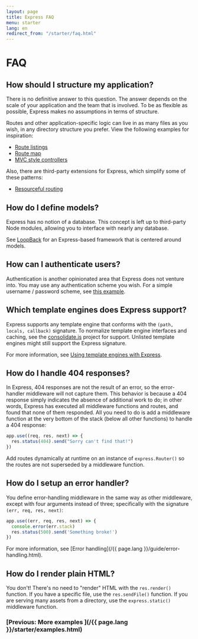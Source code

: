 ```yaml
---
layout: page
title: Express FAQ
menu: starter
lang: en
redirect_from: "/starter/faq.html"
---
```


# FAQ

## How should I structure my application?

There is no definitive answer to this question. The answer depends
on the scale of your application and the team that is involved. To be as
flexible as possible, Express makes no assumptions in terms of structure.

Routes and other application-specific logic can live in as many files
as you wish, in any directory structure you prefer. View the following
examples for inspiration:

* [Route listings](https://github.com/expressjs/express/blob/4.13.1/examples/route-separation/index.js#L32-L47)
* [Route map](https://github.com/expressjs/express/blob/4.13.1/examples/route-map/index.js#L52-L66)
* [MVC style controllers](https://github.com/expressjs/express/tree/master/examples/mvc)

Also, there are third-party extensions for Express, which simplify some of these patterns:

* [Resourceful routing](https://github.com/expressjs/express-resource)

## How do I define models?

Express has no notion of a database. This concept is
left up to third-party Node modules, allowing you to
interface with nearly any database.

See [LoopBack](http://loopback.io) for an Express-based framework that is centered around models.

## How can I authenticate users?

Authentication is another opinionated area that Express does not
venture into. You may use any authentication scheme you wish.
For a simple username / password scheme, see [this example](https://github.com/expressjs/express/tree/master/examples/auth).


## Which template engines does Express support?

Express supports any template engine that conforms with the `(path, locals, callback)` signature.
To normalize template engine interfaces and caching, see the
[consolidate.js](https://github.com/visionmedia/consolidate.js)
project for support. Unlisted template engines might still support the Express signature.

For more information, see [Using template engines with Express](/{{page.lang}}/guide/using-template-engines.html).

## How do I handle 404 responses?

In Express, 404 responses are not the result of an error, so
the error-handler middleware will not capture them. This behavior is
because a 404 response simply indicates the absence of additional work to do;
in other words, Express has executed all middleware functions and routes,
and found that none of them responded. All you need to
do is add a middleware function at the very bottom of the stack (below all other functions)
to handle a 404 response:

```js
app.use((req, res, next) => {
  res.status(404).send("Sorry can't find that!")
})
```

Add routes dynamically at runtime on an instance of `express.Router()`
so the routes are not superseded by a middleware function.

## How do I setup an error handler?

You define error-handling middleware in the same way as other middleware,
except with four arguments instead of three; specifically with the signature `(err, req, res, next)`:

```js
app.use((err, req, res, next) => {
  console.error(err.stack)
  res.status(500).send('Something broke!')
})
```

For more information, see [Error handling](/{{ page.lang }}/guide/error-handling.html).

## How do I render plain HTML?

You don't! There's no need to "render" HTML with the `res.render()` function.
If you have a specific file, use the `res.sendFile()` function.
If you are serving many assets from a directory, use the `express.static()`
middleware function.

###  [Previous: More examples ](/{{ page.lang }}/starter/examples.html)

